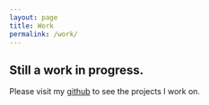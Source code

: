 ```yaml
---
layout: page
title: Work
permalink: /work/
---
```


## Still a work in progress.

Please visit my [github](github.com/echiou) to see the projects I work on.
